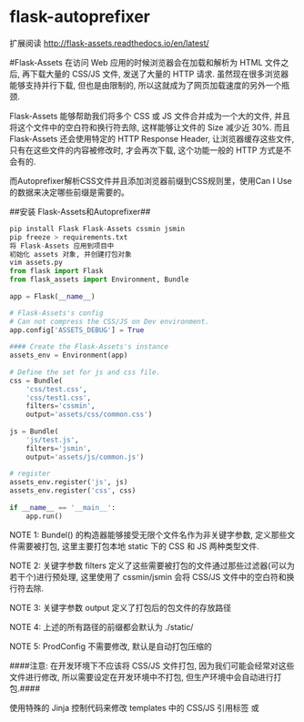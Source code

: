 # flask-autoprefixer
扩展阅读
http://flask-assets.readthedocs.io/en/latest/

#Flask-Assets
在访问 Web 应用的时候浏览器会在加载和解析为 HTML 文件之后, 再下载大量的 CSS/JS 文件, 发送了大量的 HTTP 请求. 虽然现在很多浏览器能够支持并行下载, 但也是由限制的, 所以这就成为了网页加载速度的另外一个瓶颈.

Flask-Assets 能够帮助我们将多个 CSS 或 JS 文件合并成为一个大的文件, 并且将这个文件中的空白符和换行符去除, 这样能够让文件的 Size 减少近 30%. 而且 Flask-Assets 还会使用特定的 HTTP Response Header, 让浏览器缓存这些文件, 只有在这些文件的内容被修改时, 才会再次下载, 这个功能一般的 HTTP 方式是不会有的.

而Autoprefixer解析CSS文件并且添加浏览器前缀到CSS规则里，使用Can I Use的数据来决定哪些前缀是需要的。

##安装 Flask-Assets和Autoprefixer##
``` python
pip install Flask Flask-Assets cssmin jsmin
pip freeze > requirements.txt
将 Flask-Assets 应用到项目中
初始化 assets 对象, 并创建打包对象 
vim assets.py
from flask import Flask
from flask_assets import Environment, Bundle
 
app = Flask(__name__)

# Flask-Assets's config
# Can not compress the CSS/JS on Dev environment.
app.config['ASSETS_DEBUG'] = True
 
#### Create the Flask-Assets's instance
assets_env = Environment(app)
 
# Define the set for js and css file.
css = Bundle(
    'css/test.css',
    'css/test1.css',
    filters='cssmin',
    output='assets/css/common.css')
 
js = Bundle(
    'js/test.js',
    filters='jsmin',
    output='assets/js/common.js')
 
# register
assets_env.register('js', js)
assets_env.register('css', css)
 
if __name__ == '__main__':
    app.run()
```

NOTE 1: Bundel() 的构造器能够接受无限个文件名作为非关键字参数, 定义那些文件需要被打包, 这里主要打包本地 static 下的 CSS 和 JS 两种类型文件.

NOTE 2: 关键字参数 filters 定义了这些需要被打包的文件通过那些过滤器(可以为若干个)进行预处理, 这里使用了 cssmin/jsmin 会将 CSS/JS 文件中的空白符和换行符去除.

NOTE 3: 关键字参数 output 定义了打包后的包文件的存放路径

NOTE 4: 上述的所有路径的前缀都会默认为 ./static/

NOTE 5: ProdConfig 不需要修改, 默认是自动打包压缩的

####注意: 在开发环境下不应该将 CSS/JS 文件打包, 因为我们可能会经常对这些文件进行修改, 所以需要设定在开发环境中不打包, 但生产环境中会自动进行打包.####

使用特殊的 Jinja 控制代码来修改 templates 中的 CSS/JS 引用标签 <link> 或 <script>

``` html
<!DOCTYPE html>
<html lang="en">
<head>
  <meta charset="UTF-8">
  <title>Flask Assets GAE Example</title>
    <!--  assets应用 -->
  {% assets "css" %}
    <link href="{{ ASSET_URL }}" rel="stylesheet">
  {% endassets %}
    <!--  常规引用 -->
    <link href="{{ url_for('static', filename='css/test.css') }}" rel="stylesheet">
    <link href="{{ url_for('static', filename='css/test1.css') }}" rel="stylesheet">
</head>
<body>
 
  <p id="main-text" class="center">beautiful</p>
    <!--  assets应用 -->
  {% assets "js" %}
    <script type="text/javascript" src="{{ ASSET_URL }}"></script>
  {% endassets %}
    <!--  常规引用 -->
    <script type="text/javascript" src="{{ url_for('static', filename='js/test.js') }}"></script>
</body>
</html>
 ```

经过这些处理之后, 如果 templates 文件的 link 或 script 使用的 css/js 文件路径已经被包含在了 Bunble 中, 那么这些原来会被加载到浏览器中 CSS/JS 文件, 将不会再被加载, 取而代之的是被压缩过的 Size 更小的文件.
``` python
FLASK_DEBUG=1 python app.py
```

现在将app.config['ASSETS_DEBUG'] = False，将会直接打包



这里可以看到打包的效果，速度和容量都有优化，特别是多个文件的情况。

将 autoprefixer应用到Flask-Assets中

由于需要使用postcss，用npm或者yarn下载一个

```bash
# 由于pip库里没有postcss，自己下一个吧
npm install postcss-cli autoprefixer --save-dev
```

配置autoprefixer， Flask-assets中已有相关类，直接配置参数就行

 AUTOPREFIXER_BIN 是指向postcss运行绝对路径下的bin

 AUTOPREFIXER_BROWSERS 是配置浏览器版本的

``` python
import os
# get work root
basedir = os.path.abspath(os.path.dirname(__file__))
 
# Flask-Assets's config
# Can not compress the CSS/JS on Dev environment.
app.config['ASSETS_DEBUG'] = True
app.config['AUTOPREFIXER_BIN'] = basedir + '/node_modules/postcss-cli/bin/postcss'
app.config['AUTOPREFIXER_BROWSERS'] = ['> 1%', 'last 2 versions', 'firefox 24', 'opera 12.1']
```
最后加到flask-assets 就行了

``` python
# Define the set for js and css file.
css = Bundle(
    'css/test.css',
    'css/test1.css',
    filters='autoprefixer6, cssmin',
    output='assets/css/common.css')
```

注：autoprefixer >=6 时需要使用autoprefixer6，不然会失败的。

我们可以使用 flask 指令的方式来打包 CSS/JS 文件

``` bash
(venv) ➜ flask assets clean
Cleaning generated assets...
Deleted asset: assets/js/common.js
Deleted asset: assets/css/common.css

(venv) ➜ flask assets build
Building bundle: assets/js/common.js
Building bundle: assets/css/common.css
 ```

来查看一下

``` js
<!--   编译前    -->
a {
background : linear-gradient(to top, black, white);
display : flex
}
::placeholder {
color : #ccc
}
 
<!--   编译后   -->
:-ms-input-placeholder {
color : #ccc
}
::-ms-input-placeholder {
color : #ccc
}
::placeholder {
color : #ccc
}
/*# sourceMappingURL=data:application/json;base64,eyJ2ZXJzaW9uIjozLCJzb3VyY2VzIjpbInN0ZGluIl0sIm5hbWVzIjpbXSwibWFwcGluZ3MiOiI7QUFDQTtBQUNBLG1EQUFtRDtBQUNuRCxjQUFjO0NBQ2I7QUFDRDtBQUNBLFlBQVk7Q0FDWDtBQUZEO0FBQ0EsWUFBWTtDQUNYO0FBRkQ7QUFDQSxZQUFZO0NBQ1g7QUFGRDtBQUNBLFlBQVk7Q0FDWCIsImZpbGUiOiJzdGRpbiIsInNvdXJjZXNDb250ZW50IjpbIlxuYSB7XG5iYWNrZ3JvdW5kIDogbGluZWFyLWdyYWRpZW50KHRvIHRvcCwgYmxhY2ssIHdoaXRlKTtcbmRpc3BsYXkgOiBmbGV4XG59XG46OnBsYWNlaG9sZGVyIHtcbmNvbG9yIDogI2NjY1xufSJdfQ== */
```
这样就完成了

这样我们就能够通过指令 flask  assets --help 来查看其使用方法了:

项目地址: https://github.com/Steinkuo/flask-autoprefixer.git

``` bash
(venv) ➜ flask assets --help
Usage: flask assets [OPTIONS] COMMAND [ARGS]...
 
  Web assets commands.
 
Options:
  --help  Show this message and exit.
 
Commands:
  build  Build bundles.
  clean  Clean bundles.
  watch  Watch bundles for file changes.
```